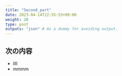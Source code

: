 ```yaml
---
title: "Second_part"
date: 2023-04-14T22:55:53+09:00
weight: 20
type: post
outputs: "json" # As a dummy for avoiding output.
---
```

## 次の内容
- llll
- mmmm
